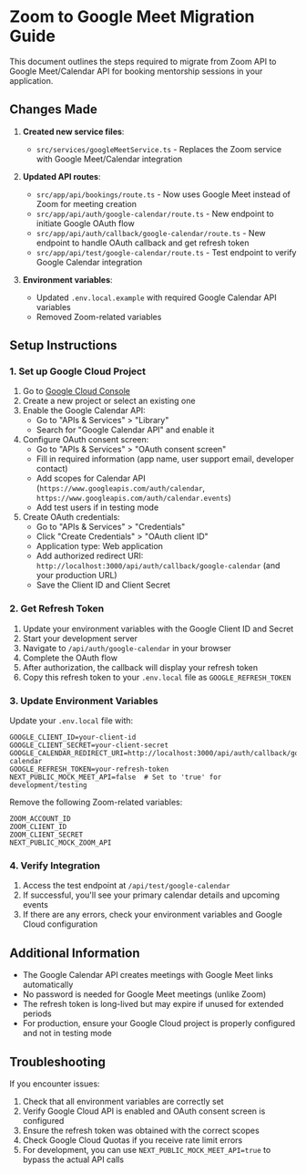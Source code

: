 # Zoom to Google Meet Migration Guide

This document outlines the steps required to migrate from Zoom API to Google Meet/Calendar API for booking mentorship sessions in your application.

## Changes Made

1. **Created new service files**:
   - `src/services/googleMeetService.ts` - Replaces the Zoom service with Google Meet/Calendar integration

2. **Updated API routes**:
   - `src/app/api/bookings/route.ts` - Now uses Google Meet instead of Zoom for meeting creation
   - `src/app/api/auth/google-calendar/route.ts` - New endpoint to initiate Google OAuth flow
   - `src/app/api/auth/callback/google-calendar/route.ts` - New endpoint to handle OAuth callback and get refresh token
   - `src/app/api/test/google-calendar/route.ts` - Test endpoint to verify Google Calendar integration

3. **Environment variables**:
   - Updated `.env.local.example` with required Google Calendar API variables
   - Removed Zoom-related variables

## Setup Instructions

### 1. Set up Google Cloud Project

1. Go to [Google Cloud Console](https://console.cloud.google.com/)
2. Create a new project or select an existing one
3. Enable the Google Calendar API:
   - Go to "APIs & Services" > "Library"
   - Search for "Google Calendar API" and enable it
4. Configure OAuth consent screen:
   - Go to "APIs & Services" > "OAuth consent screen"
   - Fill in required information (app name, user support email, developer contact)
   - Add scopes for Calendar API (`https://www.googleapis.com/auth/calendar`, `https://www.googleapis.com/auth/calendar.events`)
   - Add test users if in testing mode
5. Create OAuth credentials:
   - Go to "APIs & Services" > "Credentials"
   - Click "Create Credentials" > "OAuth client ID"
   - Application type: Web application
   - Add authorized redirect URI: `http://localhost:3000/api/auth/callback/google-calendar` (and your production URL)
   - Save the Client ID and Client Secret

### 2. Get Refresh Token

1. Update your environment variables with the Google Client ID and Secret
2. Start your development server
3. Navigate to `/api/auth/google-calendar` in your browser
4. Complete the OAuth flow
5. After authorization, the callback will display your refresh token
6. Copy this refresh token to your `.env.local` file as `GOOGLE_REFRESH_TOKEN`

### 3. Update Environment Variables

Update your `.env.local` file with:

```
GOOGLE_CLIENT_ID=your-client-id
GOOGLE_CLIENT_SECRET=your-client-secret
GOOGLE_CALENDAR_REDIRECT_URI=http://localhost:3000/api/auth/callback/google-calendar
GOOGLE_REFRESH_TOKEN=your-refresh-token
NEXT_PUBLIC_MOCK_MEET_API=false  # Set to 'true' for development/testing
```

Remove the following Zoom-related variables:
```
ZOOM_ACCOUNT_ID
ZOOM_CLIENT_ID
ZOOM_CLIENT_SECRET
NEXT_PUBLIC_MOCK_ZOOM_API
```

### 4. Verify Integration

1. Access the test endpoint at `/api/test/google-calendar`
2. If successful, you'll see your primary calendar details and upcoming events
3. If there are any errors, check your environment variables and Google Cloud configuration

## Additional Information

- The Google Calendar API creates meetings with Google Meet links automatically
- No password is needed for Google Meet meetings (unlike Zoom)
- The refresh token is long-lived but may expire if unused for extended periods
- For production, ensure your Google Cloud project is properly configured and not in testing mode

## Troubleshooting

If you encounter issues:

1. Check that all environment variables are correctly set
2. Verify Google Cloud API is enabled and OAuth consent screen is configured
3. Ensure the refresh token was obtained with the correct scopes
4. Check Google Cloud Quotas if you receive rate limit errors
5. For development, you can use `NEXT_PUBLIC_MOCK_MEET_API=true` to bypass the actual API calls
